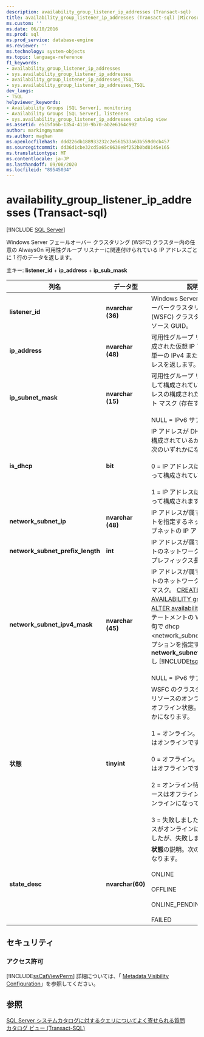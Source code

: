 ```yaml
---
description: availability_group_listener_ip_addresses (Transact-sql)
title: availability_group_listener_ip_addresses (Transact-sql) |Microsoft Docs
ms.custom: ''
ms.date: 06/10/2016
ms.prod: sql
ms.prod_service: database-engine
ms.reviewer: ''
ms.technology: system-objects
ms.topic: language-reference
f1_keywords:
- availability_group_listener_ip_addresses
- sys.availability_group_listener_ip_addresses
- availability_group_listener_ip_addresses_TSQL
- sys.availability_group_listener_ip_addresses_TSQL
dev_langs:
- TSQL
helpviewer_keywords:
- Availability Groups [SQL Server], monitoring
- Availability Groups [SQL Server], listeners
- sys.availability_group_listener_ip_addresses catalog view
ms.assetid: e515fa6b-1354-4110-9b70-ab2e6164c992
author: markingmyname
ms.author: maghan
ms.openlocfilehash: ddd226db188933232c2e561533a63b559d0cb457
ms.sourcegitcommit: dd36d1cbe32cd5a65c6638e8f252b0bd8145e165
ms.translationtype: MT
ms.contentlocale: ja-JP
ms.lasthandoff: 09/08/2020
ms.locfileid: "89545034"
---
```

# <a name="sysavailability_group_listener_ip_addresses-transact-sql"></a>availability_group_listener_ip_addresses (Transact-sql)
[!INCLUDE [SQL Server](../../includes/applies-to-version/sqlserver.md)]

  Windows Server フェールオーバー クラスタリング (WSFC) クラスター内の任意の AlwaysOn 可用性グループ リスナーに関連付けられている IP アドレスごとに 1 行のデータを返します。  
  
 主キー: **listener_id**  +  **ip_address**  +  **ip_sub_mask**  
  
  
|列名|データ型|説明|  
|-----------------|---------------|-----------------|  
|**listener_id**|**nvarchar (36)**|Windows Server フェールオーバークラスタリング (WSFC) クラスターからのリソース GUID。|  
|**ip_address**|**nvarchar (48)**|可用性グループ リスナーの構成された仮想 IP アドレス。 単一の IPv4 または IPv6 アドレスを返します。|  
|**ip_subnet_mask**|**nvarchar (15)**|可用性グループ リスナーに対して構成されている IPv4 アドレスの構成された IP サブネット マスク (存在する場合)。<br /><br /> NULL = IPv6 サブネット|  
|**is_dhcp**|**bit**|IP アドレスが DHCP によって構成されているかどうかは、次のいずれかになります。<br /><br /> 0 = IP アドレスは DHCP によって構成されていません。<br /><br /> 1 = IP アドレスは DHCP によって構成されます。|  
|**network_subnet_ip**|**nvarchar (48)**|IP アドレスが属するサブネットを指定するネットワークサブネットの IP アドレス。|  
|**network_subnet_prefix_length**|**int**|IP アドレスが属するサブネットのネットワーク サブネット プレフィックス長。|  
|**network_subnet_ipv4_mask**|**nvarchar (45)**|IP アドレスが属するサブネットのネットワークサブネットマスク。 [CREATE AVAILABILITY group](../../t-sql/statements/create-availability-group-transact-sql.md)または[ALTER availability GROUP](../../t-sql/statements/alter-availability-group-transact-sql.md)ステートメントの WITH dhcp 句で dhcp <network_subnet_option> オプションを指定するには、 **network_subnet_ipv4_mask**し [!INCLUDE[tsql](../../includes/tsql-md.md)] ます。<br /><br /> NULL = IPv6 サブネット|  
|**状態**|**tinyint**|WSFC のクラスターからの IP リソースのオンラインまたはオフライン状態。次のいずれかになります。<br /><br /> 1 = オンライン。 IP リソースはオンラインです。<br /><br /> 0 = オフライン。 IP リソースはオフラインです。<br /><br /> 2 = オンライン待ち。 IP リソースはオフラインですが、オンラインになっています。<br /><br /> 3 = 失敗しました。 IP リソースがオンラインになっていましたが、失敗しました。|  
|**state_desc**|**nvarchar(60)**|**状態**の説明。次のいずれかになります。<br /><br /> ONLINE<br /><br /> OFFLINE<br /><br /> ONLINE_PENDING<br /><br /> FAILED|  
  
## <a name="security"></a>セキュリティ  
  
### <a name="permissions"></a>アクセス許可  
 [!INCLUDE[ssCatViewPerm](../../includes/sscatviewperm-md.md)] 詳細については、「 [Metadata Visibility Configuration](../../relational-databases/security/metadata-visibility-configuration.md)」を参照してください。  
  
## <a name="see-also"></a>参照  
 [SQL Server システムカタログに対するクエリについてよく寄せられる質問](../../relational-databases/system-catalog-views/querying-the-sql-server-system-catalog-faq.md)   
 [カタログ ビュー &#40;Transact-SQL&#41;](../../relational-databases/system-catalog-views/catalog-views-transact-sql.md)  
  
  
